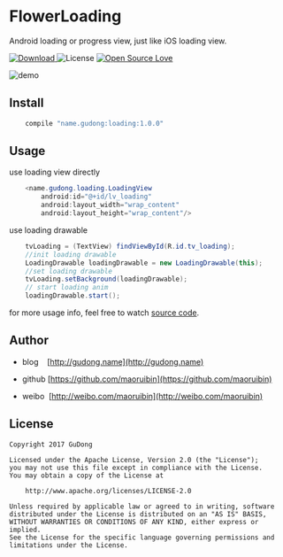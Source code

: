 # FlowerLoading
Android loading or progress view, just like iOS loading view.

[ ![Download](https://api.bintray.com/packages/gudong/maven/loading/images/download.svg) ](https://bintray.com/gudong/maven/loading/_latestVersion)
![License](https://img.shields.io/badge/license-Apache%202.0-blue.svg)
[ ![Open Source Love](https://badges.frapsoft.com/os/v1/open-source.svg?v=103)](https://github.com/ellerbrock/open-source-badges/)


![demo](http://wx3.sinaimg.cn/mw690/6fb50cedly1fimz9c1wj7g20au0j2jwr.gif)

## Install

```gradle
    compile "name.gudong:loading:1.0.0"
```

## Usage

use loading view directly

```java
    <name.gudong.loading.LoadingView
        android:id="@+id/lv_loading"
        android:layout_width="wrap_content"
        android:layout_height="wrap_content"/>
```

use loading drawable

```java
    tvLoading = (TextView) findViewById(R.id.tv_loading);
    //init loading drawable
    LoadingDrawable loadingDrawable = new LoadingDrawable(this);
    //set loading drawable
    tvLoading.setBackground(loadingDrawable);
    // start loading anim
    loadingDrawable.start();
```

for more usage info, feel free to watch [source code](./loading/src/main/java/name/gudong/loading/LoadingDrawable.java).

## Author

- blog&nbsp;&nbsp;&nbsp;&nbsp;[http://gudong.name](http://gudong.name)

- github [https://github.com/maoruibin](https://github.com/maoruibin)

- weibo&nbsp;&nbsp;[http://weibo.com/maoruibin](http://weibo.com/maoruibin)

## License

    Copyright 2017 GuDong

    Licensed under the Apache License, Version 2.0 (the "License");
    you may not use this file except in compliance with the License.
    You may obtain a copy of the License at

        http://www.apache.org/licenses/LICENSE-2.0

    Unless required by applicable law or agreed to in writing, software
    distributed under the License is distributed on an "AS IS" BASIS,
    WITHOUT WARRANTIES OR CONDITIONS OF ANY KIND, either express or implied.
    See the License for the specific language governing permissions and
    limitations under the License.



